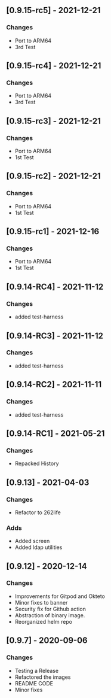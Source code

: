 ## [0.9.15-rc5] - 2021-12-21
### Changes
- Port to ARM64
- 3rd  Test

## [0.9.15-rc4] - 2021-12-21
### Changes
- Port to ARM64
- 3rd  Test


## [0.9.15-rc3] - 2021-12-21
### Changes
- Port to ARM64
- 1st Test


## [0.9.15-rc2] - 2021-12-21
### Changes
- Port to ARM64
- 1st Test

## [0.9.15-rc1] - 2021-12-16
### Changes
- Port to ARM64
- 1st Test

## [0.9.14-RC4] - 2021-11-12
### Changes
- added test-harness

## [0.9.14-RC3] - 2021-11-12
### Changes
- added test-harness

## [0.9.14-RC2] - 2021-11-11
### Changes
- added test-harness


## [0.9.14-RC1] - 2021-05-21
### Changes
- Repacked History


## [0.9.13] - 2021-04-03
### Changes
- Refactor to 262life


### Adds
- Added screen
- Added ldap utilities

## [0.9.12] - 2020-12-14
### Changes
- Improvements for Gitpod and Okteto
- Minor fixes to banner
- Security fix for Github action
- Abstraction of binary image.
- Reorganized helm repo

## [0.9.7] - 2020-09-06
### Changes
- Testing a Release
- Refactored the images
- README CODE
- Minor fixes


